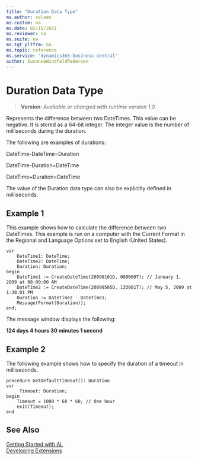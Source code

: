 ```yaml
---
title: "Duration Data Type"
ms.author: solsen
ms.custom: na
ms.date: 02/15/2021
ms.reviewer: na
ms.suite: na
ms.tgt_pltfrm: na
ms.topic: reference
ms.service: "dynamics365-business-central"
author: SusanneWindfeldPedersen
---
```

[//]: # (START>DO_NOT_EDIT)
[//]: # (IMPORTANT:Do not edit any of the content between here and the END>DO_NOT_EDIT.)
[//]: # (Any modifications should be made in the .xml files in the ModernDev repo.)
# Duration Data Type
> **Version**: _Available or changed with runtime version 1.0._

Represents the difference between two DateTimes. This value can be negative. It is stored as a 64-bit integer. The integer value is the number of milliseconds during the duration.

[//]: # (IMPORTANT: END>DO_NOT_EDIT)

The following are examples of durations:  
  
 DateTime-DateTime=Duration  
  
 DateTime-Duration=DateTime  
  
 DateTime+Duration=DateTime  
  
The value of the Duration data type can also be explicitly defined in milliseconds.

## Example 1

This example shows how to calculate the difference between two DateTimes. This example is run on a computer with the Current Format in the Regional and Language Options set to English (United States).  
  
```al
var
    DateTime1: DateTime;
    DateTime2: DateTime;
    Duration: Duration;
begin
    DateTime1 := CreateDateTime(20090101D, 080000T); // January 1, 2009 at 08:00:00 AM  
    DateTime2 := CreateDateTime(20090505D, 133001T); // May 5, 2009 at 1:30:01 PM  
    Duration := DateTime2 - DateTime1;  
    Message(Format(Duration));  
end;
```  
  
The message window displays the following:  
  
**124 days 4 hours 30 minutes 1 second**  

## Example 2

The following example shows how to specify the duration of a timeout in milliseconds. 

```al
procedure GetDefaultTimeout(): Duration
var
     Timeout: Duration;
begin
    Timeout = 1000 * 60 * 60; // One hour
    exit(Timeout);
end
```

## See Also
[Getting Started with AL](../../devenv-get-started.md)  
[Developing Extensions](../../devenv-dev-overview.md)  